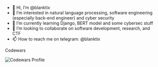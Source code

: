 - 👋 Hi, I’m @blanktix
- 👀 I’m interested in natural language processing, software engineering (especially back-end engineer) and cyber security
- 🌱 I’m currently learning Django, BERT model and some cybersec stuff
- 💞️ I’m looking to collaborate on software development, research, and CTF
- 📫 How to reach me on telegram: @blanktix

<!---
blanktix/blanktix is a ✨ special ✨ repository because its `README.md` (this file) appears on your GitHub profile.
You can click the Preview link to take a look at your changes.
--->

Codewars

![Codewars Profile](https://www.codewars.com/users/blanktix/badges/large)


